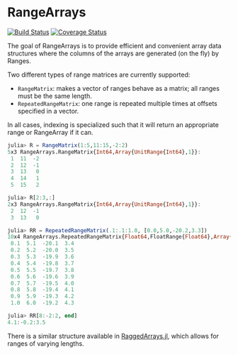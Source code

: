 # RangeArrays

[![Build Status](https://travis-ci.org/mbauman/RangeArrays.jl.svg?branch=master)](https://travis-ci.org/mbauman/RangeArrays.jl) [![Coverage Status](https://coveralls.io/repos/mbauman/RangeArrays.jl/badge.svg?branch=master&service=github)](https://coveralls.io/github/mbauman/RangeArrays.jl?branch=master)

The goal of RangeArrays is to provide efficient and convenient array data
structures where the columns of the arrays are generated (on the fly) by Ranges.

Two different types of range matrices are currently supported:
* `RangeMatrix`: makes a vector of ranges behave as a matrix; all ranges must be the same length.
* `RepeatedRangeMatrix`: one range is repeated multiple times at offsets specified in a vector.

In all cases, indexing is specialized such that it will return an appropriate range or RangeArray if it can.

```jl
julia> R = RangeMatrix(1:5,11:15,-2:2)
5x3 RangeArrays.RangeMatrix{Int64,Array{UnitRange{Int64},1}}:
 1  11  -2
 2  12  -1
 3  13   0
 4  14   1
 5  15   2

julia> R[2:3,:]
2x3 RangeArrays.RangeMatrix{Int64,Array{UnitRange{Int64},1}}:
 2  12  -1
 3  13   0

julia> RR = RepeatedRangeMatrix(.1:.1:1.0, [0.0,5.0,-20.2,3.3])
10x4 RangeArrays.RepeatedRangeMatrix{Float64,FloatRange{Float64},Array{Float64,1}}:
 0.1  5.1  -20.1  3.4
 0.2  5.2  -20.0  3.5
 0.3  5.3  -19.9  3.6
 0.4  5.4  -19.8  3.7
 0.5  5.5  -19.7  3.8
 0.6  5.6  -19.6  3.9
 0.7  5.7  -19.5  4.0
 0.8  5.8  -19.4  4.1
 0.9  5.9  -19.3  4.2
 1.0  6.0  -19.2  4.3

julia> RR[8:-2:2, end]
4.1:-0.2:3.5
```

There is a similar structure available in
[RaggedArrays.jl](http://github.com/mbauman/RaggedArrays.jl), which allows for
ranges of varying lengths.
